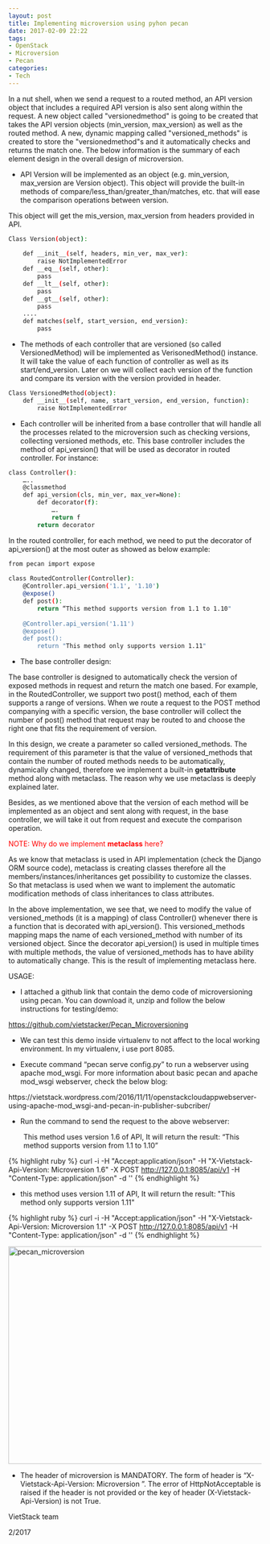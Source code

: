 ```yaml
---
layout: post
title: Implementing microversion using pyhon pecan
date: 2017-02-09 22:22
tags:
- OpenStack
- Microversion
- Pecan
categories:
- Tech
---
```


In a nut shell, when we send a request to a routed method, an API version object that includes a required API version is also sent along within the request. A new object called "versionedmethod" is going to be created that takes the API version objects (min_version, max_version) as well as the routed method. A new, dynamic mapping called "versioned_methods" is created to store the "versionedmethod"s and it automatically checks and returns the match one. The below information is the summary of each element design in the overall design of microversion.

<ul>
<li>API Version will be implemented as an object (e.g. min_version, max_version are Version object). This object will provide the built-in methods of compare/less_than/greater_than/matches, etc. that will ease the comparison operations between version.</li>
</ul>

This object will get the mis_version, max_version from headers provided in API.

```sh
Class Version(object):
 
    def __init__(self, headers, min_ver, max_ver):
        raise NotImplementedError
    def __eq__(self, other):
        pass
    def __lt__(self, other):
        pass
    def __gt__(self, other):
        pass
    ....
    def matches(self, start_version, end_version):
        pass
```

<ul>
<li>The methods of each controller that are versioned (so called VersionedMethod) will be implemented as VerisonedMethod() instance. It will take the value of each function of controller as well as its start/end_version. Later on we will collect each version of the function and compare its version with the version provided in header.</li>
</ul>

```sh
Class VersionedMethod(object):
    def __init__(self, name, start_version, end_version, function):
        raise NotImplementedError
```

<ul>
<li>Each controller will be inherited from a base controller that will handle all the processes related to the microversion such as checking versions, collecting versioned methods, etc. This base controller includes the method of api_version() that will be used as decorator in routed controller. For instance:</li>
</ul>

```sh
class Controller():
    …..
    @classmethod
    def api_version(cls, min_ver, max_ver=None):
        def decorator(f):
            ….
            return f
        return decorator
```

In the routed controller, for each method, we need to put the decorator of api_version() at the most outer as showed as below example:

```sh
from pecan import expose
 
class RoutedController(Controller):
    @Controller.api_version('1.1', '1.10')
    @expose()
    def post():
        return “This method supports version from 1.1 to 1.10"
 
    @Controller.api_version('1.11')
    @expose()
    def post():
        return "This method only supports version 1.11"

```

<ul>
<li>The base controller design:</li>
</ul>

The base controller is designed to automatically check the version of exposed methods in request and return the match one based. For example, in the RoutedController, we support two post() method, each of them supports a range of versions. When we route a request to the POST method companying with a specific version, the base controller will collect the number of post() method that request may be routed to and choose the right one that fits the requirement of version.

In this design, we create a parameter so called versioned_methods. The requirement of this parameter is that the value of versioned_methods that contain the number of routed methods needs to be automatically, dynamically changed, therefore we implement a built-in <strong>getattribute</strong> method along with metaclass. The reason why we use metaclass is deeply explained later.

Besides, as we mentioned above that the version of each method will be implemented as an object and sent along with request, in the base controller, we will take it out from request and execute the comparison operation.

<span style="color:#ff0000;">NOTE: Why do we implement <strong>metaclass</strong> here?</span>

As we know that metaclass is used in API implementation (check the Django ORM source code), metaclass is creating classes therefore all the members/instances/inheritances get possibility to customize the classes. So that metaclass is used when we want to implement the automatic modification methods of class inheritances to class attributes.

In the above implementation, we see that, we need to modify the value of versioned_methods (it is a mapping) of class Controller() whenever there is a function that is decorated with api_version(). This versioned_methods mapping maps the name of each versioned_method with number of its versioned object. Since the decorator api_version() is used in multiple times with multiple methods, the value of versioned_methods has to have ability to automatically change. This is the result of implementing metaclass here.

USAGE:

<ul>
<li>I attached a github link that contain the demo code of microversioning using pecan. You can download it, unzip and follow the below instructions for testing/demo:</li>
</ul>

https://github.com/vietstacker/Pecan_Microversioning

<ul>
<li>We can test this demo inside virtualenv to not affect to the local working environment. In my virtualenv, i use port 8085.</p></li>
<li>Execute command “pecan serve config.py” to run a webserver using apache mod_wsgi. For more information about basic pecan and apache mod_wsgi webserver, check the below blog:</li>
</ul>

<p>https://vietstack.wordpress.com/2016/11/11/openstackcloudappwebserver-using-apache-mod_wsgi-and-pecan-in-publisher-subcriber/

<ul>
<li>Run the command to send the request to the above webserver:</li>
</ul>

<p style="padding-left:30px;">This method uses version 1.6 of API, It will return the result: “This method supports version from 1.1 to 1.10”</p>

{% highlight ruby %}
curl -i -H "Accept:application/json" -H "X-Vietstack-Api-Version: Microversion 1.6" -X POST http://127.0.0.1:8085/api/v1 -H "Content-Type: application/json" -d ''
{% endhighlight %}

- this method uses version 1.11 of API, It will return the result: "This method only supports version 1.11"

{% highlight ruby %}
curl -i -H "Accept:application/json" -H "X-Vietstack-Api-Version: Microversion 1.1" -X POST http://127.0.0.1:8085/api/v1 -H "Content-Type: application/json" -d ''
{% endhighlight %}

<img class="alignnone size-full wp-image-1134" src="https://vietstack.files.wordpress.com/2017/02/pecan_microversion.png" alt="pecan_microversion" width="1024" height="432" />

<ul>
<li>The header of microversion is MANDATORY. The form of header is “X-Vietstack-Api-Version: Microversion ”. The error of HttpNotAcceptable is raised if the header is not provided or the key of header (X-Vietstack-Api-Version) is not True.</li>
</ul>

VietStack team

2/2017
